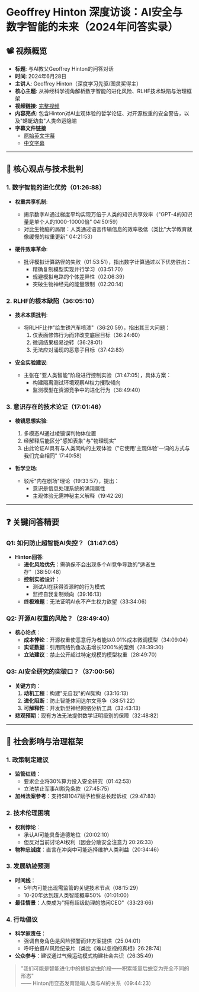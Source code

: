 # Geoffrey Hinton 深度访谈：AI安全与数字智能的未来（2024年问答实录）

## 📽️ 视频概览
- **标题**: 与AI教父Geoffrey Hinton的问答对话
- **时间**: 2024年6月28日
- **主讲人**: Geoffrey Hinton（深度学习先驱/图灵奖得主）
- **核心主题**: 从神经科学视角解析数字智能的进化风险、RLHF技术缺陷与治理框架
- **视频链接**: [完整视频](https://www.youtube.com/watch?v=PTF5Up1hMhw)
- **内容亮点**: 包含Hinton对AI主观体验的哲学论证、对开源权重的安全警告，以及"蜻蜓幼虫"人类命运隐喻
- **字幕文件链接**
  - [原始英文字幕](../srt/20240628Q_A_with_Geoffrey_Hinton.txt)
  - [中文字幕](../srt/20240628Q_A_with_Geoffrey_Hinton-中文.txt)
---

## 🎯 核心观点与技术批判

### 1. **数字智能的进化优势（01:26:88）**
- **权重共享机制**:
  - 揭示数字AI通过梯度平均实现万倍于人类的知识共享效率（"GPT-4的知识量是单个人的1000-10000倍" 04:50:59）
  - 对比生物脑的局限：人类通过语言传输信息的效率极低（类比"大学教育就像缓慢的权重更新" 04:21:53）

- **硬件效率革命**:
  - 批评模拟计算路径的失败（01:53:51），指出数字计算通过以下优势胜出：
    - 精确复制模型实现并行学习（03:51:70）
    - 规避模拟电路的个体差异性（02:06:39）
    - 突破生物神经元的能量限制（02:20:14）

### 2. **RLHF的根本缺陷（36:05:10）**
- **技术本质批判**:
  - 将RLHF比作"给生锈汽车喷漆"（36:20:59），指出其三大问题：
    1. 仅表面修饰行为而非改变底层目标（36:24:60）
    2. 微调结果极易逆转（36:28:01）
    3. 无法应对涌现的恶意子目标（37:42:83）

- **安全实验建议**:
  - 主张在"亚人类智能"阶段进行控制实验（31:47:05），具体方案：
    - 构建隔离测试环境观察AI权力攫取倾向
    - 监测模型在资源竞争中的进化行为（38:49:40）

### 3. **意识存在的技术论证（17:01:46）**
- **棱镜思想实验**:
  1. 多模态AI通过棱镜误判物体位置
  2. 经解释后能区分"感知表象"与"物理现实"
  3. 由此论证AI具有与人类同构的主观体验（"它使用'主观体验'一词的方式与我们完全相同" 17:40:58）

- **哲学立场**:
  - 驳斥"内在剧场"理论（19:33:57），提出：
    - 意识是信息处理系统的涌现属性
    - 主观体验无需神秘主义解释（19:42:26）

---

## ❓ 关键问答精要

### Q1: 如何防止超智能AI失控？（31:47:05）
- **Hinton回答**:
  - **进化风险优先**：需确保不会出现多个AI竞争导致的"适者生存"（38:50:48）
  - **控制实验设计**：
    - 测试AI在获得资源时的行为模式
    - 监控自我复制倾向（39:16:13）
  - **终极难题**：无法证明AI永不产生权力欲望（33:34:06）

### Q2: 开源AI权重的风险？（28:49:40）
- **核心论点**：
  - **成本悖论**：开源权重使恶意行为者能以0.01%成本微调模型（34:09:04）
  - **实证数据**：引用网络钓鱼攻击增长1200%的案例（28:39:30）
  - **立法建议**：禁止公开超过特定规模的模型权重（28:49:70）

### Q3: AI安全研究的突破口？（37:00:56）
- **关键方向**：
  1. **动机工程**：构建"无自我"的AI架构（33:16:13）
  2. **进化阻断**：防止智能体间达尔文竞争（38:51:22）
  3. **可解释性**：开发新型神经网络分析工具（32:43:13）
- **悲观预期**：现有方法无法提供数学证明级别的保障（32:48:82）

---

## 🔮 社会影响与治理框架

### 1. **政策制定建议**
- **监管红线**：
  - 要求企业将30%算力投入安全研究（01:42:53）
  - 立法禁止军事AI豁免条款（27:45:75）
- **加州法案参考**：支持SB1047赋予检察总长起诉权（29:47:83）

### 2. **技术伦理困境**
- **权利悖论**：
  - 承认AI可能具备道德地位（20:02:10）
  - 但反对当前讨论AI权利（因会分散安全注意力 20:26:33）
- **物种忠诚度**：直言在冲突中可能选择维护人类利益（20:34:46）

### 3. **发展轨迹预测**
- **时间线**：
  - 5年内可能出现需监管的关键技术节点（08:15:29）
  - 10-20年达到超人类智能概率50%（01:01:00）
- **最佳情景**：人类成为"拥有超级助理的悠闲CEO"（33:23:66）

### 4. **行动倡议**
- **科学家责任**：
  - 强调自身角色是风险预警而非方案提供（25:04:01）
  - 呼吁拍摄AI风险纪录片（类比《难以忽视的真相》26:28:74）
- **公众参与**：建议通过气候运动模式构建社会共识（26:35:49）

> "我们可能是智能进化中的蜻蜓幼虫阶段——积累能量后蜕变为完全不同的形态"  
> —— Hinton用变态发育隐喻人类与AI的关系（09:44:23）

